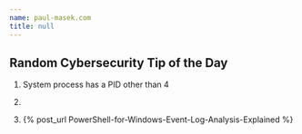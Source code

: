 ```yaml
---
name: paul-masek.com
title: null
---
```


## Random Cybersecurity Tip of the Day
1. System process has a PID other than 4
2. 

10. {% post_url PowerShell-for-Windows-Event-Log-Analysis-Explained %}